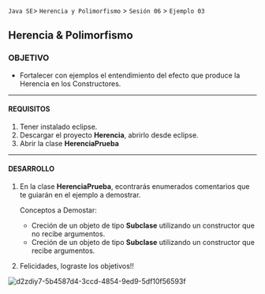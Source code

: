 `Java SE`> `Herencia y Polimorfismo` > `Sesión 06` > `Ejemplo 03`

## Herencia & Polimorfismo

### OBJETIVO

- Fortalecer con ejemplos el entendimiento del efecto que produce la Herencia en los Constructores.

<hr>

#### REQUISITOS

1. Tener instalado eclipse.
2. Descargar el proyecto <b>Herencia</b>, abrirlo desde eclipse.
3. Abrir la clase <b>HerenciaPrueba</b>

<hr>

#### DESARROLLO

1. En la clase <b>HerenciaPrueba</b>, econtrarás enumerados comentarios que te guiarán en el ejemplo a demostrar.

   Conceptos a Demostar:
   
    <ul>
        <li> Creción de un objeto de tipo <b>Subclase</b> utilizando un constructor que no recibe argumentos.
        <li> Creción de un objeto de tipo <b>Subclase</b> utilizando un constructor que recibe argumentos.
   </ul>

2. Felicidades, lograste los objetivos!!

![d2zdiy7-5b4587d4-3ccd-4854-9ed9-5df10f56593f](https://user-images.githubusercontent.com/56565204/67425280-51a5c600-f59d-11e9-9baf-5ef3aeca8a11.png)
